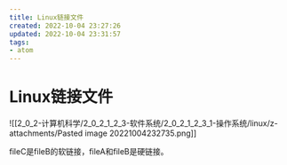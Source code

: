 ```yaml
---
title: Linux链接文件
created: 2022-10-04 23:27:26
updated: 2022-10-04 23:31:57
tags: 
- atom
---
```


# Linux链接文件

![[2_0_2-计算机科学/2_0_2_1_2_3-软件系统/2_0_2_1_2_3_1-操作系统/linux/z-attachments/Pasted image 20221004232735.png]]

fileC是fileB的软链接，fileA和fileB是硬链接。


